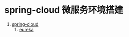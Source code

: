 # spring-cloud 微服务环境搭建

1. [spring-cloud](http://blog.csdn.net/forezp/article/details/70148833)
    1. [eureka](https://www.cnblogs.com/wangdaijun/p/6851027.html)